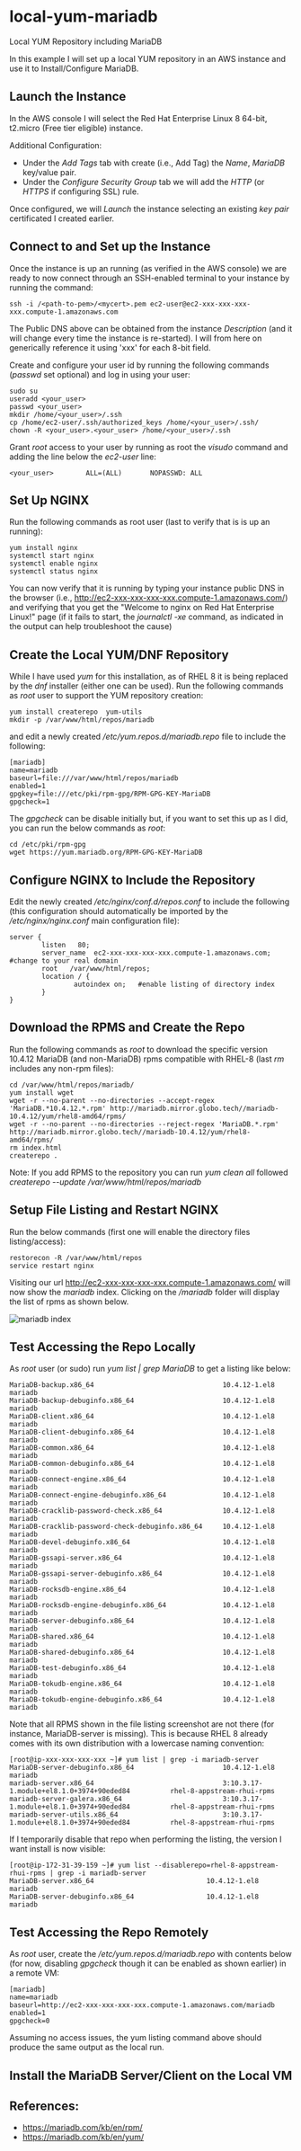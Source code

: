 # local-yum-mariadb
Local YUM Repository including MariaDB

In this example I will set up a local YUM repository in an AWS instance and use it to Install/Configure MariaDB.

## Launch the Instance

In the AWS console I will select the Red Hat Enterprise Linux 8 64-bit, t2.micro (Free tier eligible) instance. 

Additional Configuration:
* Under the _Add Tags_ tab with create (i.e., Add Tag) the _Name_, _MariaDB_ key/value pair.
* Under the _Configure Security Group_ tab we will add the _HTTP_ (or _HTTPS_ if configuring SSL) rule.

Once configured, we will _Launch_ the instance selecting an existing _key pair_ certificated I created earlier.

## Connect to and Set up the Instance

Once the instance is up an running (as verified in the AWS console) we are ready to now connect through an SSH-enabled terminal to your instance by running the command:

```
ssh -i /<path-to-pem>/<mycert>.pem ec2-user@ec2-xxx-xxx-xxx-xxx.compute-1.amazonaws.com
```

The Public DNS above can be obtained from the instance _Description_ (and it will change every time the instance is re-started). I will from here on generically reference it using 'xxx' for each 8-bit field.

Create and configure your user id by running the following commands (_passwd_ set optional) and log in using your user:

```
sudo su
useradd <your_user>
passwd <your_user>
mkdir /home/<your_user>/.ssh
cp /home/ec2-user/.ssh/authorized_keys /home/<your_user>/.ssh/
chown -R <your_user>.<your_user> /home/<your_user>/.ssh
```

Grant _root_ access to your user by running as root the _visudo_ command and adding the line below the _ec2-user_ line:
```
<your_user>        ALL=(ALL)       NOPASSWD: ALL
```

## Set Up NGINX

Run the following commands as root user (last to verify that is is up an running):

```
yum install nginx
systemctl start nginx
systemctl enable nginx
systemctl status nginx
```

You can now verify that it is running by typing your instance public DNS in the browser (i.e., http://ec2-xxx-xxx-xxx-xxx.compute-1.amazonaws.com/) and verifying that you get the "Welcome to nginx on Red Hat Enterprise Linux!" page (if it fails to start, the _journalctl -xe_ command, as indicated in the output can help troubleshoot the cause)

## Create the Local YUM/DNF Repository

While I have used _yum_ for this installation, as of RHEL 8 it is being replaced by the _dnf_ installer (either one can be used). Run the following commands as _root_ user to support the YUM repository creation:

```
yum install createrepo  yum-utils
mkdir -p /var/www/html/repos/mariadb
```

and edit a newly created _/etc/yum.repos.d/mariadb.repo_ file to include the following:

```
[mariadb]
name=mariadb
baseurl=file:///var/www/html/repos/mariadb
enabled=1
gpgkey=file:///etc/pki/rpm-gpg/RPM-GPG-KEY-MariaDB
gpgcheck=1
```

The _gpgcheck_ can be disable initially but, if you want to set this up as I did, you can run the below commands as _root_:

```
cd /etc/pki/rpm-gpg
wget https://yum.mariadb.org/RPM-GPG-KEY-MariaDB
```


## Configure NGINX to Include the Repository

Edit the newly created _/etc/nginx/conf.d/repos.conf_ to include the following (this configuration should automatically be imported by the _/etc/nginx/nginx.conf_ main configuration file):

```
server {
        listen   80;
        server_name  ec2-xxx-xxx-xxx-xxx.compute-1.amazonaws.com; #change to your real domain
        root   /var/www/html/repos;
        location / {
                autoindex on;   #enable listing of directory index
        }
}
```


## Download the RPMS and Create the Repo

Run the following commands as _root_ to download the specific version 10.4.12 MariaDB (and non-MariaDB) rpms compatible with RHEL-8 (last _rm_ includes any non-rpm files):

```
cd /var/www/html/repos/mariadb/
yum install wget
wget -r --no-parent --no-directories --accept-regex 'MariaDB.*10.4.12.*.rpm' http://mariadb.mirror.globo.tech//mariadb-10.4.12/yum/rhel8-amd64/rpms/
wget -r --no-parent --no-directories --reject-regex 'MariaDB.*.rpm' http://mariadb.mirror.globo.tech//mariadb-10.4.12/yum/rhel8-amd64/rpms/
rm index.html
createrepo .
```

Note: If you add RPMS to the repository you can run _yum clean all_ followed _createrepo --update /var/www/html/repos/mariadb_


## Setup File Listing and Restart NGINX

Run the below commands (first one will enable the directory files listing/access):
```
restorecon -R /var/www/html/repos
service restart nginx
```

Visiting our url http://ec2-xxx-xxx-xxx-xxx.compute-1.amazonaws.com/ will now show the _mariadb_ index. Clicking on the _/mariadb_ folder will display the list of rpms as shown below.

![mariadb index](images/mariadb_index.png)

## Test Accessing the Repo Locally

As _root_ user (or sudo) run _yum list | grep MariaDB_ to get a listing like below:

```
MariaDB-backup.x86_64                                10.4.12-1.el8                                     mariadb                         
MariaDB-backup-debuginfo.x86_64                      10.4.12-1.el8                                     mariadb                         
MariaDB-client.x86_64                                10.4.12-1.el8                                     mariadb                         
MariaDB-client-debuginfo.x86_64                      10.4.12-1.el8                                     mariadb                         
MariaDB-common.x86_64                                10.4.12-1.el8                                     mariadb                         
MariaDB-common-debuginfo.x86_64                      10.4.12-1.el8                                     mariadb                         
MariaDB-connect-engine.x86_64                        10.4.12-1.el8                                     mariadb                         
MariaDB-connect-engine-debuginfo.x86_64              10.4.12-1.el8                                     mariadb                         
MariaDB-cracklib-password-check.x86_64               10.4.12-1.el8                                     mariadb                         
MariaDB-cracklib-password-check-debuginfo.x86_64     10.4.12-1.el8                                     mariadb                         
MariaDB-devel-debuginfo.x86_64                       10.4.12-1.el8                                     mariadb                         
MariaDB-gssapi-server.x86_64                         10.4.12-1.el8                                     mariadb                         
MariaDB-gssapi-server-debuginfo.x86_64               10.4.12-1.el8                                     mariadb                         
MariaDB-rocksdb-engine.x86_64                        10.4.12-1.el8                                     mariadb                         
MariaDB-rocksdb-engine-debuginfo.x86_64              10.4.12-1.el8                                     mariadb                         
MariaDB-server-debuginfo.x86_64                      10.4.12-1.el8                                     mariadb                         
MariaDB-shared.x86_64                                10.4.12-1.el8                                     mariadb                         
MariaDB-shared-debuginfo.x86_64                      10.4.12-1.el8                                     mariadb                         
MariaDB-test-debuginfo.x86_64                        10.4.12-1.el8                                     mariadb                         
MariaDB-tokudb-engine.x86_64                         10.4.12-1.el8                                     mariadb                         
MariaDB-tokudb-engine-debuginfo.x86_64               10.4.12-1.el8                                     mariadb
```

Note that all RPMS shown in the file listing screenshot are not there (for instance, MariaDB-server is missing). This is because RHEL 8 already comes with its own distribution with a lowercase naming convention:

```
[root@ip-xxx-xxx-xxx-xxx ~]# yum list | grep -i mariadb-server
MariaDB-server-debuginfo.x86_64                      10.4.12-1.el8                                     mariadb                         
mariadb-server.x86_64                                3:10.3.17-1.module+el8.1.0+3974+90eded84          rhel-8-appstream-rhui-rpms      
mariadb-server-galera.x86_64                         3:10.3.17-1.module+el8.1.0+3974+90eded84          rhel-8-appstream-rhui-rpms      
mariadb-server-utils.x86_64                          3:10.3.17-1.module+el8.1.0+3974+90eded84          rhel-8-appstream-rhui-rpms
```

If I temporarily disable that repo when performing the listing, the version I want install is now visible:
```
[root@ip-172-31-39-159 ~]# yum list --disablerepo=rhel-8-appstream-rhui-rpms | grep -i mariadb-server
MariaDB-server.x86_64                            10.4.12-1.el8                               mariadb                        
MariaDB-server-debuginfo.x86_64                  10.4.12-1.el8                               mariadb
```

## Test Accessing the Repo Remotely

As _root_ user, create the _/etc/yum.repos.d/mariadb.repo_ with contents below (for now, disabling _gpgcheck_ though it can be enabled as shown earlier) in a remote VM:
```
[mariadb]
name=mariadb
baseurl=http://ec2-xxx-xxx-xxx-xxx.compute-1.amazonaws.com/mariadb
enabled=1
gpgcheck=0
```

Assuming no access issues, the yum listing command above should produce the same output as the local run.

## Install the MariaDB Server/Client on the Local VM


## References:

* https://mariadb.com/kb/en/rpm/
* https://mariadb.com/kb/en/yum/
